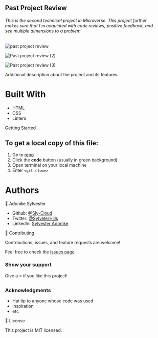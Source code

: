 <h2>Past Project Review</h2> 

<h6>This is the second technical project in Microverse. This project further makes sure that I'm acquinted with code reviews, positive feedback, and see multiple dimensions to a problem</h6>

![past project review](https://user-images.githubusercontent.com/69966775/120457104-1a5ce500-c38e-11eb-8ebf-7dbaa73568ad.png)

![Past project review (2)](https://user-images.githubusercontent.com/69966775/120457153-22b52000-c38e-11eb-9c38-82a6441d37c7.png)

![Past project review (3)](https://user-images.githubusercontent.com/69966775/120457169-25b01080-c38e-11eb-85e8-538207337c2c.png)


Additional description about the project and its features.

<h1>Built With</h1>

* HTML
* CSS
* Linters

Getting Started
<h2> To get a local copy of this file:</h2>

1. Go to [repo](https://github.com/Sly-Cloud/past-project-exercise)
2. Click the **code** button (usually in green background)
3. Open terminal on your local machine
4. Enter `<git clone>`

<h1>Authors</h1>

👤 Adonike Sylvester

* Github: [@Sly-Cloud](https://github.com/Sly-Cloud)
* Twitter: [@SylveterHills](https://twitter.com/SylvesterHills)
* LinkedIn: [Sylvester Adonike](https://www.linkedin.com/in/sylvester-adonike/)

🤝 Contributing

Contributions, issues, and feature requests are welcome!

Feel free to check the [issues page](https://github.com/Sly-Cloud/past-project-exercise/issues)

<h3>Show your support</h3>

Give a ⭐️ if you like this project!

<h3>Acknowledgments</h3>

* Hat tip to anyone whose code was used
* Inspiration
* etc

📝 License

This project is MIT licensed.
